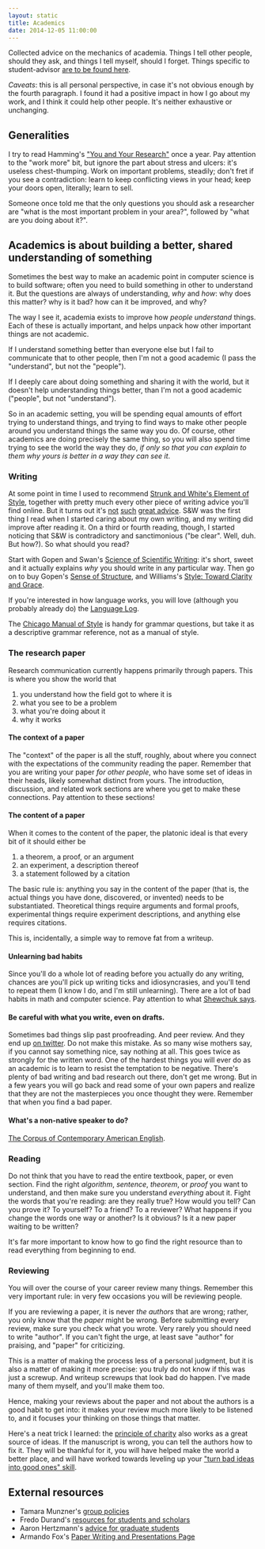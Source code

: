 ```yaml
---
layout: static
title: Academics
date: 2014-12-05 11:00:00
---
```


Collected advice on the mechanics of academia. Things I tell other people,
should they ask, and things I tell myself, should I forget. Things
specific to student-advisor [are to be found here](students.html).

*Caveats*: this is all personal perspective, in case it's not
obvious enough by the fourth paragraph. I found it
had a positive impact in how I go about my work, and I think it
could help other people. It's neither exhaustive or
unchanging. 

## Generalities

I try to read Hamming's
["You and Your Research"](http://www.cs.virginia.edu/~robins/YouAndYourResearch.html)
once a year. Pay attention to the "work more" bit, but ignore the part
about stress and ulcers: it's useless chest-thumping. Work on
important problems, steadily; don't fret if you see a contradiction:
learn to keep conflicting views in your head; keep your doors open,
literally; learn to sell.

Someone once told me that the only questions you should ask a
researcher are "what is the most important problem in your area?",
followed by "what are you doing about it?".


## Academics is about building a better, shared understanding of something

Sometimes the best way to make an academic point in computer science
is to build software; often you need to build something in other to
understand it. But the questions are always of understanding, *why*
and *how*: why does this matter? why is it bad? how can it be
improved, and why?

The way I see it, academia exists to improve how *people*
*understand* things. Each of these is actually important, and helps
unpack how other important things are not academic.

If I understand something better than everyone else but I fail to
communicate that to other people, then I'm not a good academic (I pass
the "understand", but not the "people").

If I deeply care about doing something and sharing it with the world,
but it doesn't help understanding things better, than I'm not a good
academic ("people", but not "understand").

So in an academic setting, you will be spending equal amounts of
effort trying to understand things, and trying to find ways to make
other people around you understand things the same way you do. Of
course, other academics are doing precisely the same thing, so you
will also spend time trying to see the world the way they do, *if only
so that you can explain to them why yours is better in a way they can
see it*.

### Writing

At some point in time I used to recommend
[Strunk and White's Element of Style](http://www.powells.com/biblio/17-9780205309023-9),
together with pretty much every other piece of writing advice you'll
find online. But it turns out it's
[not](http://chronicle.com/article/50-Years-of-Stupid-Grammar/25497)
[such](http://languagelog.ldc.upenn.edu/nll/?p=1498) [great advice](http://languagelog.ldc.upenn.edu/nll/?p=2235). S&W was the
first thing I read when I started caring about my own writing, and my
writing did improve after reading it. On a third or fourth
reading, though, I started noticing that S&W is contradictory and
sanctimonious ("be clear". Well, duh. But how?). So what should you
read?

Start with Gopen and Swan's
[Science of Scientific Writing](https://www.americanscientist.org/blog/the-long-view/the-science-of-scientific-writing):
it's short, sweet and it actually explains *why* you should write in
any particular way. Then go on to buy Gopen's
[Sense of Structure](http://www.powells.com/biblio/62-9780205296323-1),
and Williams's
[Style: Toward Clarity and Grace](http://www.amazon.com/Style-Clarity-Chicago-Writing-Publishing/dp/0226899152).

If you're interested in how language works, you will love
(although you probably already do) the
[Language Log](http://languagelog.ldc.upenn.edu/).

The
[Chicago Manual of Style](http://www.powells.com/biblio/1-9780226104201-8)
is handy for grammar questions, but take it as a descriptive grammar
reference, not as a manual of style.


### The research paper

Research communication currently happens primarily through
papers. This is where you show the world that 

1. you understand how the field got to where it is
2. what you see to be a problem
3. what you're doing about it
4. why it works

#### The context of a paper

The "context" of the paper is all the stuff, roughly, about where you
connect with the expectations of the community reading the paper.
Remember that you are writing your paper *for other people*, who have
some set of ideas in their heads, likely somewhat distinct from
yours. The introduction, discussion, and related work sections are
where you get to make these connections. Pay attention to these
sections!

#### The content of a paper

When it comes to the content of the paper, the platonic ideal is
that every bit of it should either be 

1. a theorem, a proof, or an argument
2. an experiment, a description thereof
3. a statement followed by a citation

The basic rule is: anything you say in the content of the paper (that
is, the actual things you have done, discovered, or invented) needs to
be substantiated. Theoretical things require arguments and formal
proofs, experimental things require experiment descriptions, and
anything else requires citations.

This is, incidentally, a simple way to remove fat from a writeup.

#### Unlearning bad habits

Since you'll do a whole lot of reading before you actually do any
writing, chances are you'll pick up writing ticks and idiosyncrasies,
and you'll tend to repeat them (I know I do, and I'm still
unlearning). There are a lot of bad habits in math and computer
science. Pay attention to what [Shewchuk says](http://www.cs.cmu.edu/~jrs/sins.html).

#### Be careful with what you write, even on drafts.

Sometimes bad things slip past proofreading. And peer review. And they
end up
[on twitter](https://twitter.com/davidjayharris/status/531927801037729792). Do
not make this mistake. As so many wise mothers say, if you cannot say
something nice, say nothing at all. This goes twice as strongly for
the written word. One of the hardest things you will ever do as an
academic is to learn to resist the temptation to be negative. There's
plenty of bad writing and bad research out there, don't get me
wrong. But in a few years you will go back and read some of your own
papers and realize that they are not the masterpieces you once
thought they were. Remember that when you find a bad paper.

#### What's a non-native speaker to do?

[The Corpus of Contemporary American English](http://corpus.byu.edu/coca/).

### Reading

Do not think that you have to read the entire textbook, paper, or
even section. Find the right *algorithm*, *sentence*, *theorem*, or *proof*
you want to understand, and then make sure you understand *everything*
about it. 
Fight the words that you're reading: are they really true? How would you tell?
Can you prove it? To yourself? To a friend? To a reviewer?
What happens if you change the words one way or another? Is it
obvious? Is it a new paper waiting to be written?

It's far more important to know how to go find the right resource than
to read everything from beginning to end.

### Reviewing

You will over the course of your career review many things. Remember
this very important rule: in very few occasions you will be reviewing
people.

If you are reviewing a paper, it is never *the authors* that are
wrong; rather, you only know that the *paper* might be wrong. Before
submitting every review, make sure you check what you wrote. Very
rarely you should need to write "author". If you can't fight the urge,
at least save "author" for praising, and "paper" for criticizing.

This is a matter of making the process less of a personal judgment,
but it is also a matter of making it more precise: you truly do not
know if this was just a screwup. And writeup screwups that look bad
do happen. I've made many of them myself, and you'll make them too.

Hence, making your reviews about the paper and not about the authors
is a good habit to get into: it makes your review much more likely to
be listened to, and it focuses your thinking on those things that
matter. 

Here's a neat trick I learned: the
[principle of charity](http://en.wikipedia.org/wiki/Principle_of_charity)
also works as a great source of ideas. If the manuscript is wrong, you
can tell the authors how to fix it. They will be thankful for it, you
will have helped make the world a better place, and will have worked
towards leveling up your
["turn bad ideas into good ones" skill](http://xkcd.com/189/).

## External resources

* Tamara Munzner's [group policies](http://www.cs.ubc.ca/~tmm/policy.txt)
* Fredo Durand's
  [resources for students and scholars](http://people.csail.mit.edu/fredo/student.html)
* Aaron Hertzmann's
  [advice for graduate students](http://www.dgp.toronto.edu/~hertzman/advice/)
* Armando Fox's [Paper Writing and Presentations Page](http://www.eecs.berkeley.edu/~fox/paper_writing.html)
